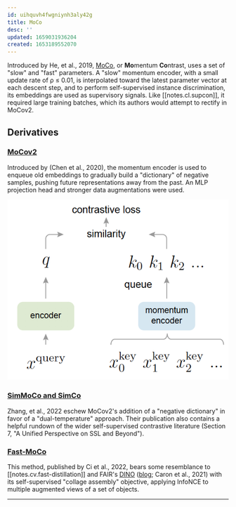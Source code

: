 ```yaml
---
id: uihquvh4fwgniynh3aly42g
title: MoCo
desc: ''
updated: 1659031936204
created: 1653189552070
---
```

Introduced by He, et al., 2019, [MoCo], or **Mo**mentum **Co**ntrast, uses a set of "slow" and "fast" parameters. A "slow" momentum encoder, with a small update rate of ρ ≤ 0.01, is interpolated toward the latest parameter vector at each descent step, and to perform self-supervised instance discrimination, its embeddings are used as supervisory signals. Like [[notes.cl.supcon]], it required large training batches, which its authors would attempt to rectify in MoCov2.

## Derivatives
### [MoCov2]
Introduced by (Chen et al., 2020), the momentum encoder is used to enqueue old embeddings to gradually build a "dictionary" of negative samples, pushing future representations away from the past. An MLP projection head and stronger data augmentations were used. 

![MoCov2](/assets/images/mocov2.png) 

### [SimMoCo and SimCo][simco]
Zhang, et al., 2022 eschew MoCov2's addition of a "negative dictionary" in favor of a "dual-temperature" approach. Their publication also contains a helpful rundown of the wider self-supervised contrastive literature (Section 7, "A Unified Perspective on SSL and Beyond").

### [Fast-MoCo]
This method, published by Ci et al., 2022, bears some resemblance to [[notes.cv.fast-distillation]] and FAIR's [DINO] ([blog][dino-blog]; Caron et al., 2021) with its self-supervised "collage assembly" objective, applying InfoNCE to multiple augmented views of a set of objects.

--- 
[moco]: https://arxiv.org/abs/1911.05722
[mocov2]: https://arxiv.org/abs/2003.04297
[simco]: https://arxiv.org/abs/2203.17248
[fast-moco]: https://arxiv.org/abs/2207.08220
[dino]: https://arxiv.org/abs/2104.14294
[dino-blog]: https://ai.facebook.com/blog/dino-paws-computer-vision-with-self-supervised-transformers-and-10x-more-efficient-training/